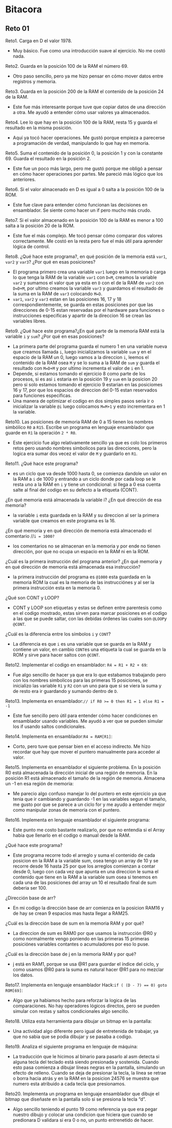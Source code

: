 # Bitacora
## Reto 01
Reto1. Carga en D el valor 1978.

- Muy básico. Fue como una introducción suave al ejercicio. No me costó nada.

Reto2. Guarda en la posición 100 de la RAM el número 69.

- Otro paso sencillo, pero ya me hizo pensar en cómo mover datos entre registros y memoria.

Reto3. Guarda en la posición 200 de la RAM el contenido de la posición 24 de la RAM.

- Este fue más interesante porque tuve que copiar datos de una dirección a otra. Me ayudó a entender cómo usar valores ya almacenados.

Reto4. Lee lo que hay en la posición 100 de la RAM, resta 15 y guarda el resultado en la misma posición.

- Aquí ya tocó hacer operaciones. Me gustó porque empieza a parecerse a programación de verdad, manipulando lo que hay en memoria.

Reto5. Suma el contenido de la posición 0, la posición 1 y con la constante 69. Guarda el resultado en la posición 2.

- Este fue un poco más largo, pero me gustó porque me obligó a pensar en cómo hacer operaciones por partes. Me pareció más lógico que los anteriores.

Reto6. Si el valor almacenado en D es igual a 0 salta a la posición 100 de la ROM.

- Este fue clave para entender cómo funcionan las decisiones en ensamblador. Se siente como hacer un if pero mucho más crudo.

Reto7. Si el valor almacenado en la posición 100 de la RAM es menor a 100 salta a la posición 20 de la ROM.

- Este fue el más complejo. Me tocó pensar cómo comparar dos valores correctamente. Me costó en la resta pero fue el más útil para aprender lógica de control.

Reto8. ¿Qué hace este programa?, en qué posición de la memoria está `var1`, `var2` y `var3`? ¿Por qué en esas posiciones?

- El programa primero crea una variable `var1` luego en la memoria `D` carga lo que tenga la RAM de la variable `var1` con `D=M`, creamos la variable `var2` y sumamos el valor que ya esta en `D` con el de la RAM de `var2` con `D=D+M`, por ultimo creamos la variable `var3` y guardamos el resultado de la suma en la RAM de `var3` colocando `M=D`.
- `var1`, `var2` y `var3` estan en las posiciones 16, 17 y 18 correspondientemente, se guarda en estas posiciones por que las direcciones de 0-15 estan reservadas por el hardware para funciones o instrucciones especificas y apartir de la direccion 16 se crean las variables libres.

Reto9. ¿Qué hace este programa?¿En qué parte de la memoria RAM está la variable `i` y `sum`? ¿Por qué en esas posiciones?

- La primera parte del programa guarda el numero 1 en una variable nueva que creamos llamada `i`, luego inicializamos la variable `sum` y en el espacio de la RAM un 0, luego vamos a la direccion `i`, leemos el contenido de la RAM osea `M` y se lo suma a la RAM de `sum` y guarda el resultado con `M=D+M` y por ultimo incrementa el valor de `i` en 1.
- Depende, si estamos tomando el ejercicio 8 como parte de los procesos, si es asi `i` estaria en la posición 19 y `sum` en la posicion 20 pero si solo estamos tomando el ejercicio 9 estarian en las posiciomes 16 y 17, por que los espacios de direccion del 0-15 estan reservados para funciones especificas.
- Una manera de optimizar el codigo en dos simples pasos seria ir o inicializar la variable `@i` luego colocamos `M=M+1` y esto incrementara en 1 la variable.

Reto10. Las posiciones de memoria RAM de 0 a 15 tienen los nombres simbólico `R0` a `R15`. Escribe un programa en lenguaje ensamblador que guarde en `R1` la operación `2 * R0`.

- Este ejercicio fue algo relativamente sencillo ya que es colo los primeros retos pero usando nombres simbolicos para las direcciones, pero la logica era sumar dos vecez el valor de `M` y guardarlo en `R1`.

Reto11. ¿Qué hace este programa?
- es un ciclo que va desde 1000 hasta 0, se comienza dandole un valor en la RAM a `i` de 1000 y entrando a un ciclo donde por cada loop se le resta uno a la RAM en `i` y tiene un condicional: si llega a 0 esa cuenta salte al final del codigo en su defecto a la etiqueta (CONT).

¿En qué memoria está almacenada la variable i? ¿En qué dirección de esa memoria?
- la variable `i` esta guardada en la RAM y su direccion al ser la primera variable que creamos en este programa es la 16.


¿En qué memoria y en qué dirección de memoria está almacenado el comentario //`i = 1000?`
- los comentarios no se almacenan en la memoria y por ende no tienen dirección, por que no ocupa un espacio en la RAM ni en la ROM.

¿Cuál es la primera instrucción del programa anterior? ¿En qué memoria y en qué dirección de memoria está almacenada esa instrucción?
- la primera instrucción del programa es `@1000` esta guardada en la memoria ROM la cual es la memoria de las instrucciónes y al ser la primera instrucción esta en la memoria 0.

¿Qué son CONT y LOOP?
- CONT y LOOP son etiquetas y estas se definen entre parentesis como en el codigo mostrado, estas sirven para marcar posiciones en el codigo a las que se puede saltar, con las debidas órdenes las cuales son `@LOOP`y `@CONT`.

¿Cuál es la diferencia entre los símbolos `i` y `CONT`?
- La diferencia es que `i` es una variable que se guarda en la RAM y contiene un valor, en cambio `CONT`es una etiqueta la cual se guarda en la ROM y sirve para hacer saltos con `@CONT`.

Reto12. Implementar el codigo en ensamblador: `R4 = R1 + R2 + 69`:
- Fue algo sencillo de hacer ya que era lo que estabamos trabajando pero con los nombres simbolicos para las primeras 15 posiciones, se inicializo las variable `R1` y `R2` con un uno para que si se viera la suma y de resto era ir guardando y sumando dentro de `D`.

Reto13. Implementa en ensamblador:`// if R0 >= 0 then R1 = 1 else R1 = -1`
- Este fue sencillo pero útil para entender cómo hacer condiciones en ensamblador usando variables. Me ayudó a ver que se pueden simular los if usando saltos condicionales.

Reto14. Implementa en ensamblador:`R4 = RAM[R1]`:
- Corto, pero tuve que pensar bien en el acceso indirecto. Me hizo recordar que hay que mover el puntero manualmente para acceder al valor.

Reto15. Implementa en ensamblador el siguiente problema. En la posición R0 está almacenada la dirección inicial de una región de memoria. En la posición R1 está almacenado el tamaño de la región de memoria. Almacena un -1 en esa región de memoria:

- Me parecio algo confuso manejar lo del puntero en este ejercicio ya que tenia que ir cambiando y guardando -1 en las variables segun el tamaño, me gusto por que se parece a un ciclo for y me ayudo a entender mejor como manipular zonas de memoria con el puntero.

Reto16. Implementa en lenguaje ensamblador el siguiente programa:
- Este punto me costo bastante realizarlo, por que no entendia si el Array habia que llenarlo en el codigo o manual desde la RAM.

¿Qué hace este programa?
- Este programa recorre todo el arreglo y suma el contenido de cada posicion en la RAM a la variable sum, osea tengo un array de 10 y se recorre desde 16 hasta 25 por que los arreglos comienzan a contar desde 0, luego con cada vez que apunta en una direccion le suma el contenido que tiene en la RAM a la variable sum osea si tenemos en cada una de las posiciones del array un 10 el resultado final de sum deberia ser 100.

¿Dirección base de arr?
- En mi codigo la dirección base de arr comienza en la posicion RAM16 y de hay se crean 9 espacios mas hasta llegar a RAM25.

¿Cuál es la dirección base de sum en la memoria RAM y por qué?
- La direccion de sum es RAM0 por que usamos la instrucción @R0 y como normalmente vengo poniendo en las primeras 15 primeras posiciónes variables contantes o acumuladores por eso lo puse.

¿Cuál es la dirección base de j en la memoria RAM y por qué?
- j está en RAM1, porque se usa @R1 para guardar el índice del ciclo, y como usamos @R0 para la suma es natural hacer @R1 para no mezclar los datos.

Reto17. Implementa en lenguaje ensamblador Hack:`if ( (D - 7) == 0) goto ROM[69]`:
- Algo que ya habiamos hecho para reforzar la logica de las comparaciones. No hay operadores lógicos directos, pero se pueden simular con restas y saltos condicionales algo sencillo.

Reto18. Utiliza esta herramienta para dibujar un bitmap en la pantalla:
- Una actividad algo diferente pero igual de entretenida de trabajar, ya que no sabia que se podia dibujar y se pasaba a codigo.

Reto19. Analiza el siguiente programa en lenguaje de máquina:
- La traducción que le hicimos al binario para pasarlo al asm detecta si alguna tecla del teclado está siendo presionada y sostenida. Cuando esto pasa comienza a dibujar líneas negras en la pantalla, simulando un efecto de relleno. Cuando se deja de presionar la tecla, la línea se retrae o borra hacia atrás y en la RAM en la posicion 24576 se muestra que numero esta atribuido a cada tecla que presionamos.

Reto20. Implementa un programa en lenguaje ensamblador que dibuje el bitmap que diseñaste en la pantalla solo si se presiona la tecla “d”.
- Algo sencillo teniendo el punto 19 como referencia ya que era pegar nuestro dibujo y colocar una condicion que hiciera que cuando se predionara D validara si era 0 o no, un punto entrenetido de hacer.
